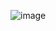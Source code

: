 ![image](https://github.com/ainulfd/Teknik-Mesin-/assets/99418362/d0aee160-8eec-47a7-835c-391851f0b6ce)

